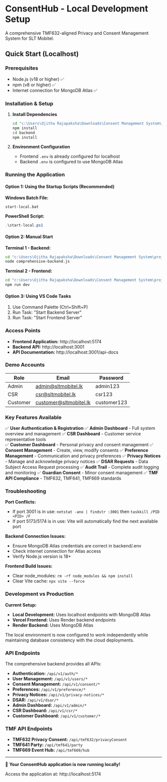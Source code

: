 # ConsentHub - Local Development Setup

A comprehensive TMF632-aligned Privacy and Consent Management System for SLT Mobitel.

## Quick Start (Localhost)

### Prerequisites
- Node.js (v18 or higher) ✅
- npm (v8 or higher) ✅  
- Internet connection for MongoDB Atlas ✅

### Installation & Setup

1. **Install Dependencies**
   ```bash
   cd "c:\Users\Ojitha Rajapaksha\Downloads\Consent Management System\project"
   npm install
   cd backend
   npm install
   ```

2. **Environment Configuration**
   - Frontend `.env` is already configured for localhost
   - Backend `.env` is configured to use MongoDB Atlas

### Running the Application

#### Option 1: Using the Startup Scripts (Recommended)

**Windows Batch File:**
```bash
start-local.bat
```

**PowerShell Script:**
```powershell
.\start-local.ps1
```

#### Option 2: Manual Start

**Terminal 1 - Backend:**
```bash
cd "c:\Users\Ojitha Rajapaksha\Downloads\Consent Management System\project"
node comprehensive-backend.js
```

**Terminal 2 - Frontend:**
```bash
cd "c:\Users\Ojitha Rajapaksha\Downloads\Consent Management System\project"  
npm run dev
```

#### Option 3: Using VS Code Tasks

1. Use Command Palette (Ctrl+Shift+P)
2. Run Task: "Start Backend Server"
3. Run Task: "Start Frontend Server"

### Access Points

- **Frontend Application:** http://localhost:5174
- **Backend API:** http://localhost:3001
- **API Documentation:** http://localhost:3001/api-docs

### Demo Accounts

| Role | Email | Password |
|------|-------|----------|
| Admin | admin@sltmobitel.lk | admin123 |
| CSR | csr@sltmobitel.lk | csr123 |
| Customer | customer@sltmobitel.lk | customer123 |

### Key Features Available

✅ **User Authentication & Registration**
✅ **Admin Dashboard** - Full system overview and management
✅ **CSR Dashboard** - Customer service representative tools  
✅ **Customer Dashboard** - Personal privacy and consent management
✅ **Consent Management** - Create, view, modify consents
✅ **Preference Management** - Communication and privacy preferences
✅ **Privacy Notices** - Manage and acknowledge privacy notices
✅ **DSAR Requests** - Data Subject Access Request processing
✅ **Audit Trail** - Complete audit logging and monitoring
✅ **Guardian Consent** - Minor consent management
✅ **TMF API Compliance** - TMF632, TMF641, TMF669 standards

### Troubleshooting

**Port Conflicts:**
- If port 3001 is in use: `netstat -ano | findstr :3001` then `taskkill /PID <PID> /F`
- If port 5173/5174 is in use: Vite will automatically find the next available port

**Backend Connection Issues:**
- Ensure MongoDB Atlas credentials are correct in backend/.env
- Check internet connection for Atlas access
- Verify Node.js version is 18+

**Frontend Build Issues:**
- Clear node_modules: `rm -rf node_modules && npm install`
- Clear Vite cache: `npx vite --force`

### Development vs Production

**Current Setup:**
- **Local Development:** Uses localhost endpoints with MongoDB Atlas
- **Vercel Frontend:** Uses Render backend endpoints  
- **Render Backend:** Uses MongoDB Atlas

The local environment is now configured to work independently while maintaining database consistency with the cloud deployments.

### API Endpoints

The comprehensive backend provides all APIs:

- **Authentication:** `/api/v1/auth/*`
- **User Management:** `/api/v1/users/*`  
- **Consent Management:** `/api/v1/consent/*`
- **Preferences:** `/api/v1/preference/*`
- **Privacy Notices:** `/api/v1/privacy-notices/*`
- **DSAR:** `/api/v1/dsar/*`
- **Admin Dashboard:** `/api/v1/admin/*`
- **CSR Dashboard:** `/api/v1/csr/*`
- **Customer Dashboard:** `/api/v1/customer/*`

### TMF API Endpoints

- **TMF632 Privacy Consent:** `/api/tmf632/privacyConsent`
- **TMF641 Party:** `/api/tmf641/party`  
- **TMF669 Event Hub:** `/api/tmf669/hub`

---

🚀 **Your ConsentHub application is now running locally!**

Access the application at: http://localhost:5174
